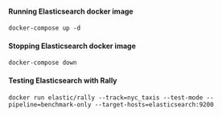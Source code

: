 #### Running Elasticsearch docker image

`docker-compose up -d`

#### Stopping Elasticsearch docker image
`docker-compose down`

#### Testing Elasticsearch with Rally
`docker run elastic/rally --track=nyc_taxis --test-mode --pipeline=benchmark-only --target-hosts=elasticsearch:9200`

